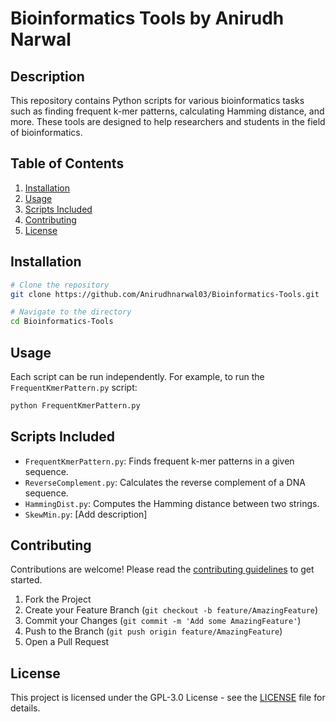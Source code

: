 # Bioinformatics Tools by Anirudh Narwal

## Description

This repository contains Python scripts for various bioinformatics tasks such as finding frequent k-mer patterns, calculating Hamming distance, and more. These tools are designed to help researchers and students in the field of bioinformatics.

## Table of Contents

1. [Installation](#installation)
2. [Usage](#usage)
3. [Scripts Included](#scripts-included)
4. [Contributing](#contributing)
5. [License](#license)

## Installation

```bash
# Clone the repository
git clone https://github.com/Anirudhnarwal03/Bioinformatics-Tools.git

# Navigate to the directory
cd Bioinformatics-Tools
```

## Usage

Each script can be run independently. For example, to run the `FrequentKmerPattern.py` script:

```bash
python FrequentKmerPattern.py
```

## Scripts Included

- `FrequentKmerPattern.py`: Finds frequent k-mer patterns in a given sequence.
- `ReverseComplement.py`: Calculates the reverse complement of a DNA sequence.
- `HammingDist.py`: Computes the Hamming distance between two strings.
- `SkewMin.py`: [Add description]

## Contributing

Contributions are welcome! Please read the [contributing guidelines](CONTRIBUTING.md) to get started.

1. Fork the Project
2. Create your Feature Branch (`git checkout -b feature/AmazingFeature`)
3. Commit your Changes (`git commit -m 'Add some AmazingFeature'`)
4. Push to the Branch (`git push origin feature/AmazingFeature`)
5. Open a Pull Request

## License

This project is licensed under the GPL-3.0 License - see the [LICENSE](LICENSE) file for details.
